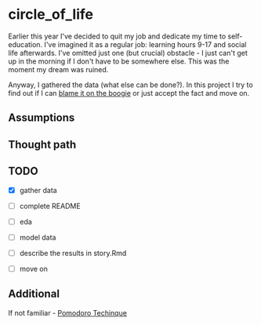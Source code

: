 # circle_of_life 

Earlier this year I've decided to quit my job and dedicate my time to self-education. I've imagined it as a regular job: learning hours 9-17 and social life afterwards. I've omitted just one (but crucial) obstacle - I just can't get up in the morning if I don't have to be somewhere else. This was the moment my dream was ruined.

Anyway, I gathered the data (what else can be done?). In this project I try to find out if I can [blame it on the boogie](https://www.youtube.com/watch?v=nqxVMLVe62U) or just accept the fact and move on.

## Assumptions


## Thought path


## TODO
- [x] gather data
- [ ] complete README
- [ ] eda
- [ ] model data
- [ ] describe the results in story.Rmd
- [ ] move on


## Additional

If not familiar - [Pomodoro Techinque](https://en.wikipedia.org/wiki/Pomodoro_Technique)  

